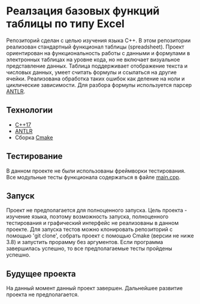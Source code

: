 # Реалзация базовых функций таблицы по типу Excel
Репозиторий сделан с целью изучения языка С++. В этом репозитории реализован стандартный функционал таблицы (spreadsheet). Проект ориентирован на функциональность работы с данными и формулами в электронных таблицах на уровне кода, но не включает визуальное представление данных. Таблица поддерживает отображение текста и числовых данных, умеет считать формулы и ссылаться на другие ячейки. Реализована обработка таких ошибок как деление на ноли и циклические зависимости. Для разбора формулы используется парсер [ANTLR](https://github.com/antlr/antlr4).

## Технологии
- [С++17](https://en.cppreference.com/w/cpp/17)
- [ANTLR](https://github.com/antlr/antlr4)
- Сборка [Cmake](https://cmake.org/)

## Тестирование
В данном проекте не были использованы фреймворки тестирования. Все модульные тесты функционала содержаться в файле [main.cpp](https://github.com/s-h-o-r/cpp-spreadsheet/blob/main/spreadsheet/main.cpp). 

## Запуск
Проект не предполагается для полноценного запуска. Цель проекта - изучение языка, поэтому возможность запуска, полноценного тестирования и графический интерфейс не реализованы в данном проекте. Для запуска тестов можно клонировать репозиторий с помощью 'git clone', собрать проект с помощью Cmake (версии не ниже 3.8) и запустить прорамму без аргументов. Если программа завершилась успешно, то все предполагаемые тесты пройдены успешно.

## Будущее проекта
На данный момент данный проект завершен. Дальнейшее развитие проекта не предполагается.
